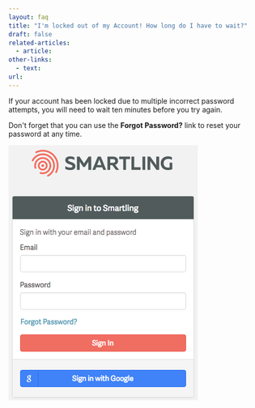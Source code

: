 ```yaml
---
layout: faq
title: "I'm locked out of my Account! How long do I have to wait?"
draft: false
related-articles:
  - article:
other-links:
  - text:
url:
---
```



If your account has been locked due to multiple incorrect password attempts, you will need to wait ten minutes before you try again.

Don't forget that you can use the **Forgot Password?**&nbsp;link to reset your password at any time.

![](/uploads/versions/log_in_to_smartling---x----374-504x---.png)
